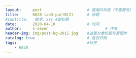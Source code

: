 ```yaml
---
layout:     post   				    # 使用的布局（不需要改）
title:      6828-lab3-partB(2)		# 标题 
#subtitle:   脚本，xss #副标题
date:       2020-04-10 				# 时间
author:     s-seven 						# 作者
header-img: img/post-bg-2015.jpg 	#这篇文章标题背景图片
catalog: true 						# 是否归档
tags:								#标签
    - 6828
---
```

